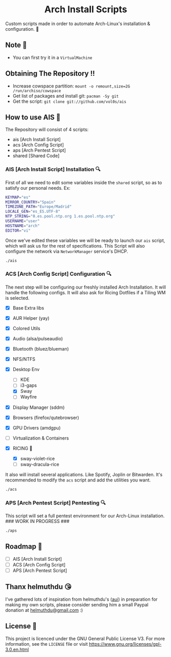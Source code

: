 <h1 align="center">Arch Install Scripts</h1>

Custom scripts made in order to automate Arch-Linux's installation & configuration. :ice_cube:

## Note :memo:

* You can first try it in a `VirtualMachine`

## Obtaining The Repository :bangbang:

- Increase cowspace partition: `mount -o remount,size=2G /run/archiso/cowspace`
- Get list of packages and install git: `pacman -Sy git`
- Get the script: `git clone git://github.com/vol0s/ais`

## How to use AIS :ice_cube:

The Repository will consist of 4 scripts: 

- ais [Arch Install Script]
- acs [Arch Config Script]
- aps [Arch Pentest Script]
- shared [Shared Code]

### AIS [Arch Install Script] Installation :mag:

First of all we need to edit some variables inside the `shared` script, so as to satisfy our personal needs. Ex:

```bash
KEYMAP="es"
MIRROR_COUNTRY="Spain"
TIMEZONE_PATH="Europe/Madrid"
LOCALE_GEN="es_ES.UTF-8"
NTP_STRING="0.es.pool.ntp.org 1.es.pool.ntp.org"
USERNAME="user"
HOSTNAME="arch"
EDITOR="vi"
```

Once we've edited these variables we will be ready to launch our `ais` script, which will ask us for the rest of specifications. This Script will also configure the network via `NetworkManager` service's DHCP.

```bash
./ais
```

### ACS [Arch Config Script] Configuration :mag:

The next step will be configuring our freshly installed Arch Installation. It will handle the following configs. It will also ask for Ricing Dotfiles if a Tiling WM is selected.

- [X] Base Extra libs
- [X] AUR Helper (yay)
- [X] Colored Utils
- [X] Audio (alsa/pulseaudio)
- [X] Bluetooth (bluez/blueman)
- [X] NFS/NTFS
- [X] Desktop Env
  - [ ] KDE
  - [ ] i3-gaps
  - [X] Sway
  - [ ] Wayfire
- [X] Display Manager (sddm)
- [X] Browsers (firefox/qutebrowser)
- [X] GPU Drivers (amdgpu)
- [ ] Virtualization & Containers

- [X] RICING :rice_ball:
  - [X] sway-violet-rice
  - [ ] sway-dracula-rice

It also will install several applications. Like Spotify, Joplin or Bitwarden. It's recommended to modify the `acs` script and add the utilities you want.

```bash
./acs
```
### APS [Arch Pentest Script] Pentesting :mag:

This script will set a full pentest environment for our Arch-Linux installation. ### WORK IN PROGRESS ###

```bash
./aps
```
## Roadmap :calendar:

- [ ] AIS [Arch Install Script]
- [ ] ACS [Arch Config Script]
- [ ] APS [Arch Pentest Script]

## Thanx helmuthdu :kissing_heart:

I've gathered lots of inspiration from helmuthdu's (<a href="https://github.com/helmuthdu/aui">aui</a>) in preparation for making my own scripts, please consider sending him a small Paypal donation at helmuthdu@gmail.com :)

## License :scroll:

This project is licenced under the GNU General Public License V3. For more information, see the `LICENSE` file or visit https://www.gnu.org/licenses/gpl-3.0.en.html

